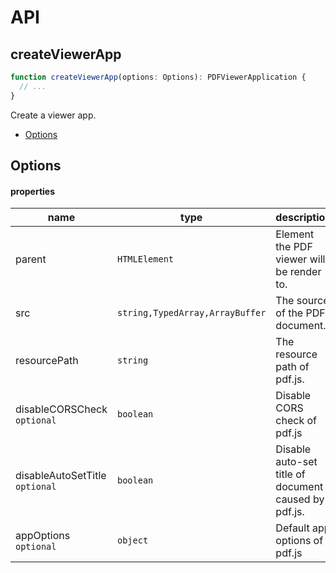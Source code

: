 # API

## createViewerApp

```typescript
function createViewerApp(options: Options): PDFViewerApplication {
  // ...
}
```

Create a viewer app.

- [Options](#Options)

## Options

#### properties

| name                           | type                            | description                                          | defaultValue |
| ------------------------------ | ------------------------------- | ---------------------------------------------------- | ------------ |
| parent                         | `HTMLElement`                   | Element the PDF viewer will be render to.            | -            |
| src                            | `string,TypedArray,ArrayBuffer` | The source of the PDF document.                      | -            |
| resourcePath                   | `string`                        | The resource path of pdf.js.                         | -            |
| disableCORSCheck `optional`    | `boolean`                       | Disable CORS check of pdf.js                         | false        |
| disableAutoSetTitle `optional` | `boolean`                       | Disable auto-set title of document caused by pdf.js. | false        |
| appOptions `optional`          | `object`                        | Default app options of pdf.js                        | {}           |
